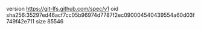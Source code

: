 version https://git-lfs.github.com/spec/v1
oid sha256:35297ed46acf7cc05b96974d7787f2ec090004540439554a60d03f749f42e711
size 85546
